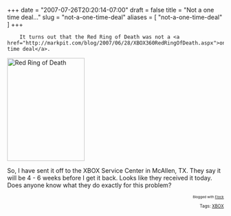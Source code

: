 +++
date = "2007-07-26T20:20:14-07:00"
draft = false
title = "Not a one time deal..."
slug = "not-a-one-time-deal"
aliases = [
	"not-a-one-time-deal"
]
+++

        It turns out that the Red Ring of Death was not a <a href="http://markpit.com/blog/2007/06/28/XBOX360RedRingOfDeath.aspx">one time deal</a>.

<a href="http://www.flickr.com/photos/markyologist/908434396/" title="Photo Sharing"><img src="http://farm2.static.flickr.com/1220/908434396_af69618ec6_m.jpg" alt="Red Ring of Death" height="240" width="180" /></a>

So, I have sent it off to the XBOX Service Center in McAllen, TX. They say it will be 4 - 6 weeks before I get it back. Looks like they received it today. Does anyone know what they do exactly for this problem?<p style="text-align: right; font-size: 8px">Blogged with <a href="http://www.flock.com/blogged-with-flock" title="Flock" target="_new">Flock</a></p><!-- technorati tags begin --><p style="font-size:10px;text-align:right;">Tags: <a href="http://technorati.com/tag/XBOX" rel="tag">XBOX</a></p><!-- technorati tags end -->
      